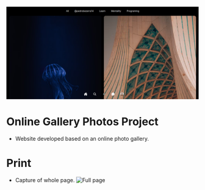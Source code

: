 ![Topping page](./topping.png)
# Online Gallery Photos Project 
- Website developed based on an online photo gallery.

# Print
- Capture of whole page.
![Full page](./fullsize.png)